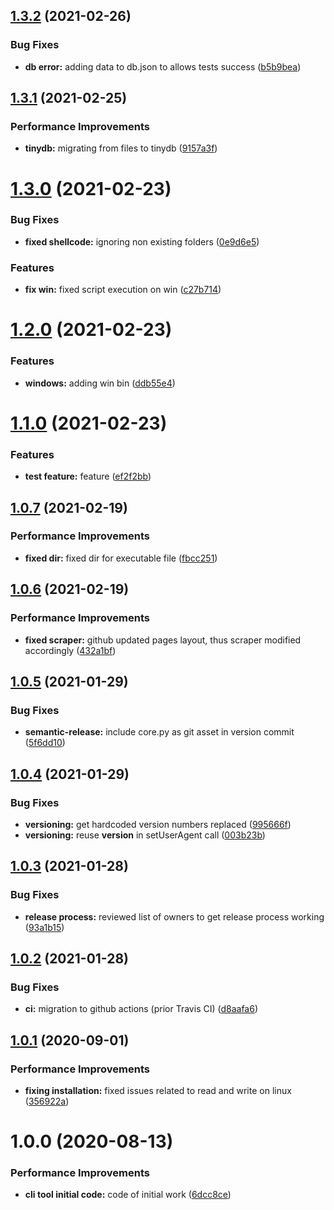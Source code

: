 ## [1.3.2](https://github.com/hexonet/ispapicli/compare/v1.3.1...v1.3.2) (2021-02-26)


### Bug Fixes

* **db error:** adding data to db.json to allows tests success ([b5b9bea](https://github.com/hexonet/ispapicli/commit/b5b9bea0b7406220aa8c41bf8ec5c3a4cd1ad4f2))

## [1.3.1](https://github.com/hexonet/ispapicli/compare/v1.3.0...v1.3.1) (2021-02-25)


### Performance Improvements

* **tinydb:** migrating from files to tinydb ([9157a3f](https://github.com/hexonet/ispapicli/commit/9157a3f27cb8468921863b1a8a002841fb43c198))

# [1.3.0](https://github.com/hexonet/ispapicli/compare/v1.2.0...v1.3.0) (2021-02-23)


### Bug Fixes

* **fixed shellcode:** ignoring non existing folders ([0e9d6e5](https://github.com/hexonet/ispapicli/commit/0e9d6e51af7c59d08eea770842e3fc394b64eceb))


### Features

* **fix win:** fixed script execution on win ([c27b714](https://github.com/hexonet/ispapicli/commit/c27b714f885998e93f144ac4a2db5a83932fe9c0))

# [1.2.0](https://github.com/hexonet/ispapicli/compare/v1.1.0...v1.2.0) (2021-02-23)


### Features

* **windows:** adding win bin ([ddb55e4](https://github.com/hexonet/ispapicli/commit/ddb55e4baa3bf19186b643433e8604d365f5c33e))

# [1.1.0](https://github.com/hexonet/ispapicli/compare/v1.0.7...v1.1.0) (2021-02-23)


### Features

* **test feature:** feature ([ef2f2bb](https://github.com/hexonet/ispapicli/commit/ef2f2bb4e1f522e2e7877e019b6ec425ac87a5da))

## [1.0.7](https://github.com/hexonet/ispapicli/compare/v1.0.6...v1.0.7) (2021-02-19)


### Performance Improvements

* **fixed dir:** fixed dir for executable file ([fbcc251](https://github.com/hexonet/ispapicli/commit/fbcc251bd6d7f3d50cf78cfd75daf126855d2918))

## [1.0.6](https://github.com/hexonet/ispapicli/compare/v1.0.5...v1.0.6) (2021-02-19)


### Performance Improvements

* **fixed scraper:** github updated pages layout, thus scraper modified accordingly ([432a1bf](https://github.com/hexonet/ispapicli/commit/432a1bf5f455d3693b2a3d3b7202e287f4b1583f))

## [1.0.5](https://github.com/hexonet/ispapicli/compare/v1.0.4...v1.0.5) (2021-01-29)

### Bug Fixes

- **semantic-release:** include core.py as git asset in version commit ([5f6dd10](https://github.com/hexonet/ispapicli/commit/5f6dd10c95371c7a2d205e174f6462134479ad12))

## [1.0.4](https://github.com/hexonet/ispapicli/compare/v1.0.3...v1.0.4) (2021-01-29)

### Bug Fixes

- **versioning:** get hardcoded version numbers replaced ([995666f](https://github.com/hexonet/ispapicli/commit/995666f0332765fa17b2322dadec4152909e5bc8))
- **versioning:** reuse **version** in setUserAgent call ([003b23b](https://github.com/hexonet/ispapicli/commit/003b23beb52a4287e4c55c6dcc7be6c1cff38637))

## [1.0.3](https://github.com/hexonet/ispapicli/compare/v1.0.2...v1.0.3) (2021-01-28)

### Bug Fixes

- **release process:** reviewed list of owners to get release process working ([93a1b15](https://github.com/hexonet/ispapicli/commit/93a1b158bade7f1a2721871b04bdb1a84dd5521f))

## [1.0.2](https://github.com/hexonet/ispapicli/compare/v1.0.1...v1.0.2) (2021-01-28)

### Bug Fixes

- **ci:** migration to github actions (prior Travis CI) ([d8aafa6](https://github.com/hexonet/ispapicli/commit/d8aafa6990df3d116163425a87e819d2416414b6))

## [1.0.1](https://github.com/hexonet/ispapicli/compare/v1.0.0...v1.0.1) (2020-09-01)

### Performance Improvements

- **fixing installation:** fixed issues related to read and write on linux ([356922a](https://github.com/hexonet/ispapicli/commit/356922aa87dcb0fe09646c653afe11bd54109e5c))

# 1.0.0 (2020-08-13)

### Performance Improvements

- **cli tool initial code:** code of initial work ([6dcc8ce](https://github.com/hexonet/ispapicli/commit/6dcc8ce03d965da66ca0642c62da043588ee71d8))
